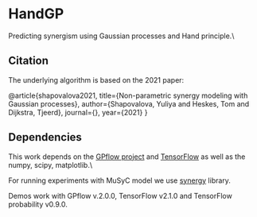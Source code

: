 # HandGP

Predicting synergism using Gaussian processes and Hand principle.\\

## Citation

The underlying algorithm is based on the 2021 paper:

@article{shapovalova2021,
  title={Non-parametric synergy modeling with Gaussian processes},
  author={Shapovalova, Yuliya and Heskes, Tom and Dijkstra, Tjeerd},
  journal={},
  year={2021}
}

## Dependencies

This work depends on the [GPflow project](https://www.gpflow.org/) and [TensorFlow](https://www.tensorflow.org/) as well as the numpy, scipy, matplotlib.\\

For running experiments with MuSyC model we use [synergy](https://pypi.org/project/synergy/) library.

Demos work with GPflow v.2.0.0, TensorFlow v2.1.0 and TensorFlow probability v0.9.0.

